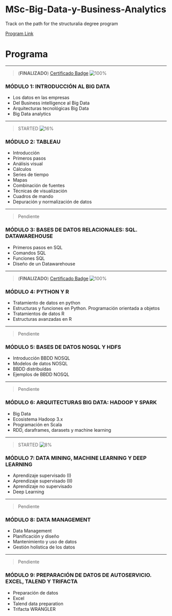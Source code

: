 # MSc-Big-Data-y-Business-Analytics
Track on the path for the structuralia degree program

[Program Link](https://www.structuralia.com/formacion/master-en-big-data-y-business-analytics)

# **Programa**
---
>(**FINALIZADO**) [Certificado Badge](https://cv.iklox.com/badges/badge.php?hash=10475b2506819509cfba1797e89d9541cd78c294)
>![100%](https://progress-bar.dev/100)
### MÓDULO 1: INTRODUCCIÓN AL BIG DATA
* Los datos en las empresas
* Del Business intelligence al Big Data
* Arquitecturas tecnológicas Big Data
* Big Data analytics
---
>STARTED
>![16%](https://progress-bar.dev/16)
### MÓDULO 2: TABLEAU
* Introducción
* Primeros pasos
* Análisis visual
* Cálculos
* Series de tiempo
* Mapas
* Combinación de fuentes
* Técnicas de visualización
* Cuadros de mando
* Depuración y normalización de datos
---
>Pendiente
### MÓDULO 3: BASES DE DATOS RELACIONALES: SQL. DATAWAREHOUSE
* Primeros pasos en SQL
* Comandos SQL
* Funciones SQL
* Diseño de un Datawarehouse
---
>(**FINALIZADO**) [Certificado Badge](https://cv.iklox.com/badges/badge.php?hash=65029f7d11c73b00bd8c5b6f22435205ac3640b8)
>![100%](https://progress-bar.dev/100)
### MÓDULO 4: PYTHON Y R
* Tratamiento de datos en python
* Estructuras y funciones en Python. Programación orientada a objetos
* Tratamientos de datos R
* Estructuras avanzadas en R
---
>Pendiente
### MÓDULO 5: BASES DE DATOS NOSQL Y HDFS
* Introducción BBDD NOSQL     
* Modelos de datos NOSQL     
* BBDD distribuídas       
* Ejemplos de BBDD NOSQL      
---
>Pendiente
### MÓDULO 6: ARQUITECTURAS BIG DATA: HADOOP Y SPARK
* Big Data
* Ecosistema Hadoop 3.x
* Programación en Scala
* RDD, daraframes, darasets y machine learning
---
>STARTED
>![8%](https://progress-bar.dev/8)
### MÓDULO 7: DATA MINING, MACHINE LEARNING Y DEEP LEARNING
* Aprendizaje supervisado (I)
* Aprendizaje supervisado (II)
* Aprendizaje no supervisado
* Deep Learning
---
>Pendiente
### MÓDULO 8: DATA MANAGEMENT
* Data Management    
* Planificación y diseño    
* Mantenimiento y uso de datos    
* Gestión holística de los datos
---
>Pendiente
### MÓDULO 9: PREPARACIÓN DE DATOS DE AUTOSERVICIO. EXCEL, TALEND Y TRIFACTA
* Preparación de datos
* Excel
* Talend data preparation
* Trifacta WRANGLER
